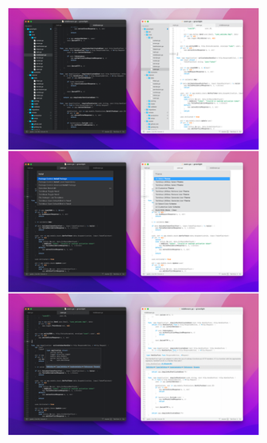<img src="shot1.png" alt="Fifty Shades of MacOS Theme With Open Side Bar Screenshot" title="Fifty Shades of MacOS Theme Side Bar Preview">
<img src="shot2.png" alt="Fifty Shades of MacOS Theme With Open Command Palette" title="Fifty Shades of MacOS Theme Command Palette Preview">
<img src="shot3.png" alt="Fifty Shades of MacOS Theme With Open Hover Popup" title="Fifty Shades of MacOS Theme Hover Popup Preview">
<img src="shot4.png" alt="Fifty Shades of MacOS Theme With Open Terminal" title="Fifty Shades of MacOS Theme Terminal Preview
